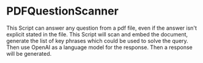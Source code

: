 # PDFQuestionScanner
This Script can answer any question from a pdf file, even if the answer isn't explicit stated in the file. This Script will scan and embed the document, generate the list of key phrases which could be used to solve the query. Then use OpenAI as a language model for the response. Then a response will be generated. 
